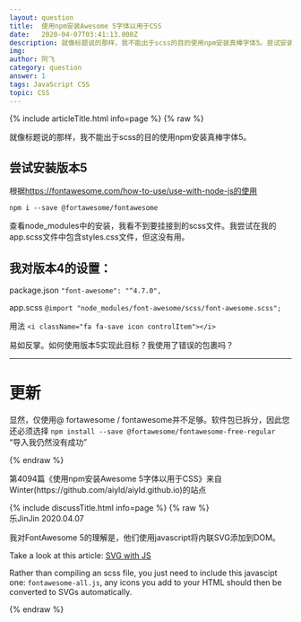 ```yaml
---
layout: question
title:  使用npm安装Awesome 5字体以用于CSS
date:   2020-04-07T03:41:13.000Z
description: 就像标题说的那样，我不能出于scss的目的使用npm安装真棒字体5。尝试安装版本5根据https //fontawesome.com/how-to...
img: 
author: 阿飞
category: question
answer: 1
tags: JavaScript CSS
topic: CSS
---
```

<div class="article-root">
  <div class="article">
    {% include articleTitle.html info=page %}
    {% raw %}
    <div class="article-content"><p><font style="vertical-align: inherit;"><font style="vertical-align: inherit;">就像标题说的那样，我不能出于scss的目的使用npm安装真棒字体5。</font></font></p>

<h2><font style="vertical-align: inherit;"><font style="vertical-align: inherit;">尝试安装版本5</font></font></h2>

<p><font style="vertical-align: inherit;"><font style="vertical-align: inherit;">根据</font></font><a href="https://fontawesome.com/how-to-use/use-with-node-js" rel="noreferrer"><font style="vertical-align: inherit;"><font style="vertical-align: inherit;">https://fontawesome.com/how-to-use/use-with-node-js的使用</font></font></a></p>

<p><code>npm i --save @fortawesome/fontawesome</code> </p>

<p><font style="vertical-align: inherit;"><font style="vertical-align: inherit;">查看node_modules中的安装，我看不到要挂接到的scss文件。</font><font style="vertical-align: inherit;">我尝试在我的app.scss文件中包含styles.css文件，但这没有用。</font></font></p>

<h2><font style="vertical-align: inherit;"><font style="vertical-align: inherit;">我对版本4的设置：</font></font></h2>

<p><font style="vertical-align: inherit;"><font style="vertical-align: inherit;">package.json
</font></font><code>"font-awesome": "^4.7.0",</code></p>

<p><font style="vertical-align: inherit;"><font style="vertical-align: inherit;">app.scss
</font></font><code>@import "node_modules/font-awesome/scss/font-awesome.scss";</code></p>

<p><font style="vertical-align: inherit;"><font style="vertical-align: inherit;">用法
</font></font><code>&lt;i className="fa fa-save icon controlItem"&gt;&lt;/i&gt;</code></p>

<p><font style="vertical-align: inherit;"><font style="vertical-align: inherit;">易如反掌。</font><font style="vertical-align: inherit;">如何使用版本5实现此目标？</font><font style="vertical-align: inherit;">我使用了错误的包裹吗？
</font></font></p><hr><p></p>

<h1><font style="vertical-align: inherit;"><font style="vertical-align: inherit;">更新</font></font></h1>

<p><font style="vertical-align: inherit;"><font style="vertical-align: inherit;">显然，仅使用@ fortawesome / fontawesome并不足够。</font><font style="vertical-align: inherit;">软件包已拆分，因此您还必须选择
 </font></font><code>npm install --save @fortawesome/fontawesome-free-regular
</code><font style="vertical-align: inherit;"><font style="vertical-align: inherit;">
“导入我仍然没有成功”</font></font></p></div>
    {% endraw %}
  </div>
  <p class="winter_mark">第4094篇《使用npm安装Awesome 5字体以用于CSS》来自Winter(https://github.com/aiyld/aiyld.github.io)的站点</p>
  <div class="discuss-wrapper">
    {% include discussTitle.html info=page %}
    {% raw %}
    <div class="discuss-item">
        <div class="discuss-parent">
          <div class="discuss-meta">
            <span class="discuss-user">乐JinJin</span>
            <span class="discuss-time">2020.04.07</span>
          </div>
          <div class="discuss-comment"><p><font style="vertical-align: inherit;"><font style="vertical-align: inherit;">我对FontAwesome 5的理解是，他们使用javascript将内联SVG添加到DOM。</font></font></p>

<p>Take a look at this article: <a href="https://fontawesome.com/how-to-use/svg-with-js" rel="nofollow noreferrer">SVG with JS</a></p>

<p>Rather than compiling an scss file, you just need to include this javascipt one: <code>fontawesome-all.js</code>, any icons you add to your HTML should then be converted to SVGs automatically.</p></div>
        </div></div>
    {% endraw %}
  </div>
<div>
